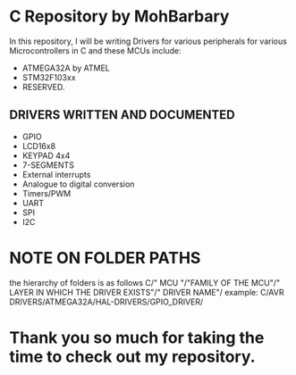  # C Repository by MohBarbary

In this repository, I will be writing Drivers for various peripherals for various Microcontrollers in C and these MCUs include:
 
- ATMEGA32A by ATMEL
- STM32F103xx
- RESERVED.

## DRIVERS WRITTEN AND DOCUMENTED

- GPIO
- LCD16x8
- KEYPAD 4x4
- 7-SEGMENTS
- External interrupts
- Analogue to digital conversion
- Timers/PWM
- UART
- SPI
- I2C
# NOTE ON FOLDER PATHS

 the hierarchy of folders is as follows C/" MCU "/"FAMILY OF THE MCU"/" LAYER IN WHICH THE DRIVER EXISTS"/" DRIVER NAME"/
 example: C/AVR DRIVERS/ATMEGA32A/HAL-DRIVERS/GPIO_DRIVER/

# Thank you so much for taking the time to check out my repository.



   
